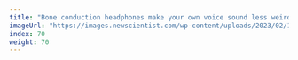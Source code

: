 ```yaml
---
title: "Bone conduction headphones make your own voice sound less weird"
imageUrl: "https://images.newscientist.com/wp-content/uploads/2023/02/15145000/SEI_1440709581.jpg?width=600"
index: 70
weight: 70
---
```

